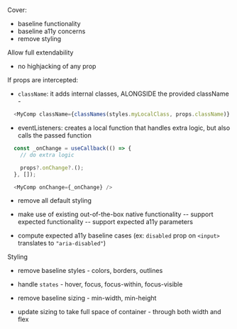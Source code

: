 #

## 

Cover:
- baseline functionality
- baseline a11y concerns
- remove styling

Allow full extendability
- no highjacking of any prop

If props are intercepted:
- `className`: it adds internal classes, ALONGSIDE the provided className - 

```js
  <MyComp className={classNames(styles.myLocalClass, props.className)} />
```

- eventListeners: creates a local function that handles extra logic, but also calls the passed function

```js
  const _onChange = useCallback(() => {
    // do extra logic

    props?.onChange?.();
  }, []);

  <MyComp onChange={_onChange} />
```


* remove all default styling

* make use of existing out-of-the-box native functionality
-- support expected functionality
-- support expected a11y parameters

* compute expected a11y baseline cases (ex: `disabled` prop on `<input>` translates to `"aria-disabled"`)



Styling

* remove baseline styles - colors, borders, outlines
* handle `states` - hover, focus, focus-within, focus-visible

* remove baseline sizing - min-width, min-height
* update sizing to take full space of container - through both width and flex

